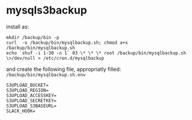 # mysqls3backup

install as:
```
mkdir /backup/bin -p
curl  -o /backup/bin/mysqlbackup.sh; chmod a+x /backup/bin/mysqlbackup.sh
echo `shuf -i 1-30 -n 1` 03 \* \* \* root /backup/bin/mysqlbackup.sh \>/dev/null > /etc/cron.d/mysqlbackup
```

and create the following file, appropriatly filled:
`/backup/bin/mysqlbackup.sh.env`
```
S3UPLOAD_BUCKET=
S3UPLOAD_REGION=
S3UPLOAD_ACCESSKEY=
S3UPLOAD_SECRETKEY=
S3UPLOAD_S3BASEURL=
SLACK_HOOK=
```
